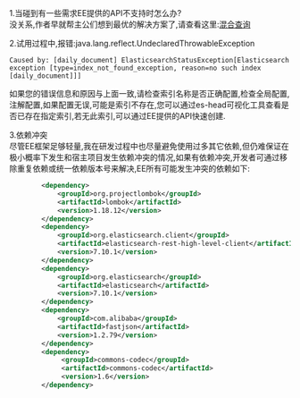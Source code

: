 1.当碰到有一些需求EE提供的API不支持时怎么办?<br />没关系,作者早就帮主公们想到最优的解决方案了,请查看这里:[混合查询](hybrid-query.md)

2.试用过程中,报错:java.lang.reflect.UndeclaredThrowableException
```
Caused by: [daily_document] ElasticsearchStatusException[Elasticsearch exception [type=index_not_found_exception, reason=no such index [daily_document]]]
```
如果您的错误信息和原因与上面一致,请检查索引名称是否正确配置,检查全局配置,注解配置,如果配置无误,可能是索引不存在,您可以通过es-head可视化工具查看是否已存在指定索引,若无此索引,可以通过EE提供的API快速创建.

3.依赖冲突<br />尽管EE框架足够轻量,我在研发过程中也尽量避免使用过多其它依赖,但仍难保证在极小概率下发生和宿主项目发生依赖冲突的情况,如果有依赖冲突,开发者可通过移除重复依赖或统一依赖版本号来解决,EE所有可能发生冲突的依赖如下:
```xml
        <dependency>
            <groupId>org.projectlombok</groupId>
            <artifactId>lombok</artifactId>
          	<version>1.18.12</version>
        </dependency>
        <dependency>
            <groupId>org.elasticsearch.client</groupId>
            <artifactId>elasticsearch-rest-high-level-client</artifactId>
            <version>7.10.1</version>
        </dependency>
        <dependency>
            <groupId>org.elasticsearch</groupId>
            <artifactId>elasticsearch</artifactId>
            <version>7.10.1</version>
        </dependency>
        <dependency>
            <groupId>com.alibaba</groupId>
            <artifactId>fastjson</artifactId>
            <version>1.2.79</version>
        </dependency>
        <dependency>
             <groupId>commons-codec</groupId>
             <artifactId>commons-codec</artifactId>
             <version>1.6</version>
        </dependency>
```

